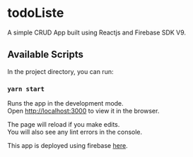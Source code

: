 # todoListe

A simple CRUD App built using Reactjs and Firebase SDK V9.

## Available Scripts

In the project directory, you can run:

### `yarn start`

Runs the app in the development mode.\
Open [http://localhost:3000](http://localhost:3000) to view it in the browser.

The page will reload if you make edits.\
You will also see any lint errors in the console.

This app is deployed using firebase [here](https://developer-projects-12494.web.app/).
